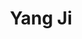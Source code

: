 ---
# Display name
title: Yang Ji

# Full Name (for SEO)
first_name: Yang
last_name: Ji

# Is this the primary user of the site?
superuser: true

# Role/position
# 这里写当前学历，入学年份和联合指导导师
# 例如：
# role: Ph.D. student '23
# role: Ph.D. student '23, co-supervised by Prof. [Hui Xiong](https://facultyprofiles.hkust-gz.edu.cn/faculty-personal-page/XIONG-Hui/xionghui)
role: Ph.D. student '23, co-supervised by Prof. [Hui Xiong](https://facultyprofiles.hkust-gz.edu.cn/faculty-personal-page/XIONG-Hui/xionghui)

# Organizations/Affiliations
organizations:
  - name: AI Thrust, HKUST(GZ)
    url: https://ait.hkust-gz.edu.cn/

interests:
  - Explainable Artificial Intelligence
  - Responsible Data Science
  - Business Intelligence

education:
  courses:
    # 这里不用写在读学历
    - course: MPhil in Computer Science
      institution: Hong Kong Baptist University
    - course: B.Eng. in Electronic Information Engineering
      institution: Huazhong University of Science and Technology

# Social/Academic Networking
# form "mailto:your-email@example.com" or "#contact" for contact widget.
# 这部分选填，如果不写，请在 link: 后面留空
social:
  - icon: envelope
    icon_pack: fas
    link: mailto:yji655@connect.hkust-gz.edu.cn
  - icon: github
    icon_pack: fab
    link: https://github.com/yangji721
  - icon: google-scholar
    icon_pack: ai
    link: https://scholar.google.com/citations?user=TOcunyAAAAAJ&hl=zh-CN

# Organizational groups that you belong to (for People widget)
# 可选项： [Faculty, Ph.D. Students, MPhil Students, Research Assistants]
user_groups:
  - Ph.D. Students
---